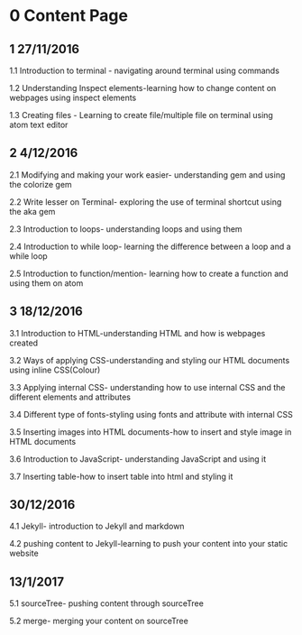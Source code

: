 # 0 Content Page

## 1  27/11/2016

1.1 Introduction to terminal - navigating around terminal using commands

1.2 Understanding Inspect elements-learning how to change content on webpages using inspect elements

1.3 Creating files - Learning to create file/multiple file on terminal using atom text editor


## 2  4/12/2016

2.1 Modifying and making your work easier- understanding gem and using the colorize gem

2.2 Write lesser on Terminal- exploring the use of terminal shortcut using the aka gem

2.3 Introduction to loops- understanding loops and using them

2.4 Introduction to while loop- learning the difference between a loop and a while loop

2.5 Introduction to function/mention- learning how to create a function and using them on atom

## 3  18/12/2016

3.1 Introduction to HTML-understanding HTML and how is webpages created

3.2 Ways of applying CSS-understanding and styling our HTML documents using inline CSS(Colour)

3.3 Applying internal CSS- understanding how to use internal CSS and the different elements and attributes

3.4 Different type of fonts-styling using fonts and attribute with internal CSS

3.5 Inserting images into HTML documents-how to insert and style image in HTML documents

3.6 Introduction to JavaScript- understanding JavaScript and using it

3.7 Inserting table-how to insert table into html and styling it

## 30/12/2016

4.1 Jekyll- introduction to Jekyll and markdown

4.2 pushing content to Jekyll-learning to push your content into your static website

## 13/1/2017

5.1 sourceTree- pushing content through sourceTree

5.2 merge- merging your content on sourceTree
